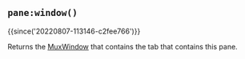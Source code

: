 ## `pane:window()`

{{since('20220807-113146-c2fee766')}}

Returns the [MuxWindow](../mux-window/index.md) that contains the tab that contains this pane.


